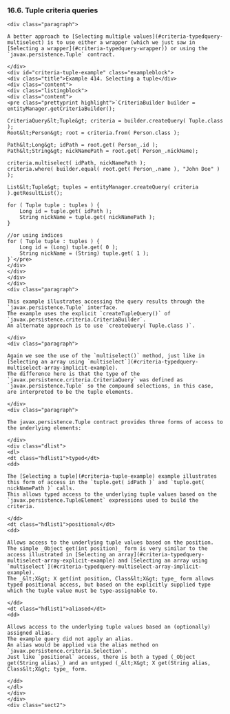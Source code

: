 ### 16.6. Tuple criteria queries

    <div class="paragraph">

    A better approach to [Selecting multiple values](#criteria-typedquery-multiselect) is to use either a wrapper (which we just saw in [Selecting a wrapper](#criteria-typedquery-wrapper)) or using the `javax.persistence.Tuple` contract.

    </div>
    <div id="criteria-tuple-example" class="exampleblock">
    <div class="title">Example 414. Selecting a tuple</div>
    <div class="content">
    <div class="listingblock">
    <div class="content">
    <pre class="prettyprint highlight">`CriteriaBuilder builder = entityManager.getCriteriaBuilder();

    CriteriaQuery&lt;Tuple&gt; criteria = builder.createQuery( Tuple.class );
    Root&lt;Person&gt; root = criteria.from( Person.class );

    Path&lt;Long&gt; idPath = root.get( Person_.id );
    Path&lt;String&gt; nickNamePath = root.get( Person_.nickName);

    criteria.multiselect( idPath, nickNamePath );
    criteria.where( builder.equal( root.get( Person_.name ), "John Doe" ) );

    List&lt;Tuple&gt; tuples = entityManager.createQuery( criteria ).getResultList();

    for ( Tuple tuple : tuples ) {
        Long id = tuple.get( idPath );
        String nickName = tuple.get( nickNamePath );
    }

    //or using indices
    for ( Tuple tuple : tuples ) {
        Long id = (Long) tuple.get( 0 );
        String nickName = (String) tuple.get( 1 );
    }`</pre>
    </div>
    </div>
    </div>
    </div>
    <div class="paragraph">

    This example illustrates accessing the query results through the `javax.persistence.Tuple` interface.
    The example uses the explicit `createTupleQuery()` of `javax.persistence.criteria.CriteriaBuilder`.
    An alternate approach is to use `createQuery( Tuple.class )`.

    </div>
    <div class="paragraph">

    Again we see the use of the `multiselect()` method, just like in [Selecting an array using `multiselect`](#criteria-typedquery-multiselect-array-implicit-example).
    The difference here is that the type of the `javax.persistence.criteria.CriteriaQuery` was defined as `javax.persistence.Tuple` so the compound selections, in this case, are interpreted to be the tuple elements.

    </div>
    <div class="paragraph">

    The javax.persistence.Tuple contract provides three forms of access to the underlying elements:

    </div>
    <div class="dlist">
    <dl>
    <dt class="hdlist1">typed</dt>
    <dd>

    The [Selecting a tuple](#criteria-tuple-example) example illustrates this form of access in the `tuple.get( idPath )` and `tuple.get( nickNamePath )` calls.
    This allows typed access to the underlying tuple values based on the `javax.persistence.TupleElement` expressions used to build the criteria.

    </dd>
    <dt class="hdlist1">positional</dt>
    <dd>

    Allows access to the underlying tuple values based on the position.
    The simple _Object get(int position)_ form is very similar to the access illustrated in [Selecting an array](#criteria-typedquery-multiselect-array-explicit-example) and [Selecting an array using `multiselect`](#criteria-typedquery-multiselect-array-implicit-example).
    The _&lt;X&gt; X get(int position, Class&lt;X&gt; type_ form allows typed positional access, but based on the explicitly supplied type which the tuple value must be type-assignable to.

    </dd>
    <dt class="hdlist1">aliased</dt>
    <dd>

    Allows access to the underlying tuple values based an (optionally) assigned alias.
    The example query did not apply an alias.
    An alias would be applied via the alias method on `javax.persistence.criteria.Selection`.
    Just like `positional` access, there is both a typed (_Object get(String alias)_) and an untyped (_&lt;X&gt; X get(String alias, Class&lt;X&gt; type_ form.

    </dd>
    </dl>
    </div>
    </div>
    <div class="sect2">